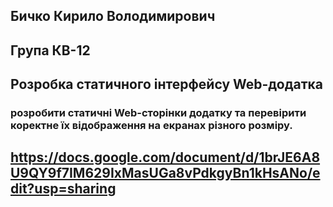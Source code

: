## Бичко Кирило Володимирович
## Група КВ-12
## Розробка статичного інтерфейсу Web-додатка
### розробити статичні Web-сторінки додатку та перевірити коректне їх відображення на екранах різного розміру.
## https://docs.google.com/document/d/1brJE6A8U9QY9f7IM629IxMasUGa8vPdkgyBn1kHsANo/edit?usp=sharing

